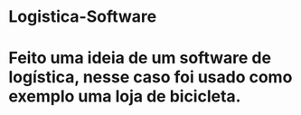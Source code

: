 # Logistica-Software
# Feito uma ideia de um software de logística, nesse caso foi usado como exemplo uma loja de bicicleta.
